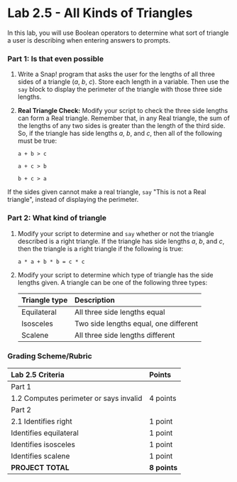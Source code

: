 # Lab 2.5 - All Kinds of Triangles

In this lab, you will use Boolean operators to determine what sort of triangle a user is describing when entering answers to prompts.

### Part 1: Is that even possible

1. Write a Snap! program that asks the user for the lengths of all three sides of a triangle \(_a_, _b_, _c_\). Store each length in a variable. Then use the `say` block to display the perimeter of the triangle with those three side lengths.
2. **Real Triangle Check:** Modify your script to check the three side lengths can form a Real triangle. Remember that, in any Real triangle, the sum of the lengths of any two sides is greater than the length of the third side. So, if the triangle has side lengths _a_, _b_, and _c_, then all of the following must be true:

   `a + b > c`

   `a + c > b`

   `b + c > a`

If the sides given cannot make a real triangle, `say` "This is not a Real triangle", instead of displaying the perimeter.

### Part 2: What kind of triangle

1. Modify your script to determine and `say` whether or not the triangle described is a right triangle. If the triangle has side lengths _a_, _b_, and _c_, then the triangle is a right triangle if the following is true:

   `a * a + b * b = c * c`

2. Modify your script to determine which type of triangle has the side lengths given. A triangle can be one of the following three types:

   | Triangle type | Description |
   | :--- | :--- |
   | Equilateral | All three side lengths equal |
   | Isosceles | Two side lengths equal, one different |
   | Scalene | All three side lengths different |

### Grading Scheme/Rubric

| **Lab 2.5 Criteria** | Points |
| :--- | :--- |
| Part 1 |  |
| 1.2 Computes perimeter or says invalid | 4 points |
| Part 2 |  |
| 2.1 Identifies right | 1 point |
| Identifies equilateral | 1 point |
| Identifies isosceles | 1 point |
| Identifies scalene | 1 point |
| **PROJECT TOTAL** | **8 points** |

